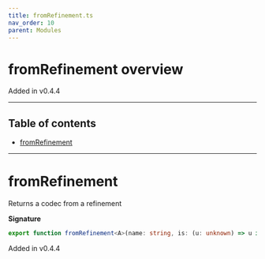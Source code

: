```yaml
---
title: fromRefinement.ts
nav_order: 10
parent: Modules
---
```


# fromRefinement overview

Added in v0.4.4

---

<h2 class="text-delta">Table of contents</h2>

- [fromRefinement](#fromrefinement)

---

# fromRefinement

Returns a codec from a refinement

**Signature**

```ts
export function fromRefinement<A>(name: string, is: (u: unknown) => u is A): t.Type<A, A, unknown> { ... }
```

Added in v0.4.4
